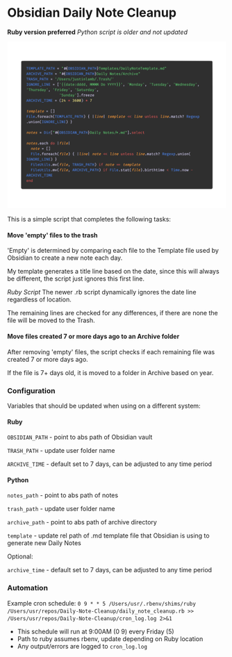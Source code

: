 # Obsidian Daily Note Cleanup
**Ruby version preferred**
_Python script is older and not updated_

![Code Sample](./daily_note_cleanup.png)

This is a simple script that completes the following tasks:
#### Move 'empty' files to the trash

'Empty' is determined by comparing each file to the Template file used by Obsidian to create a new note each day.

My template generates a title line based on the date, since this will always be different, the script just ignores this first line.

_Ruby Script_ The newer .rb script dynamically ignores the date line regardless of location.

The remaining lines are checked for any differences, if there are none the file will be moved to the Trash.

#### Move files created 7 or more days ago to an Archive folder

After removing 'empty' files, the script checks if each remaining file was created 7 or more days ago.

If the file is 7+ days old, it is moved to a folder in Archive based on year. 


### Configuration

Variables that should be updated when using on a different system:
#### Ruby
`OBSIDIAN_PATH` - point to abs path of Obsidian vault

`TRASH_PATH` - update user folder name

`ARCHIVE_TIME` - default set to 7 days, can be adjusted to any time period
#### Python

`notes_path` - point to abs path of notes

`trash_path` - update user folder name

`archive_path` - point to abs path of archive directory

`template` - update rel path of .md template file that Obsidian is using to generate new Daily Notes

Optional:

`archive_time` - default set to 7 days, can be adjusted to any time period

### Automation
Example cron schedule:
`0 9 * * 5 /Users/usr/.rbenv/shims/ruby /Users/usr/repos/Daily-Note-Cleanup/daily_note_cleanup.rb >> /Users/usr/repos/Daily-Note-Cleanup/cron_log.log 2>&1`

- This schedule will run at 9:00AM (0 9) every Friday (5)
- Path to ruby assumes rbenv, update depending on Ruby location
- Any output/errors are logged to `cron_log.log`
